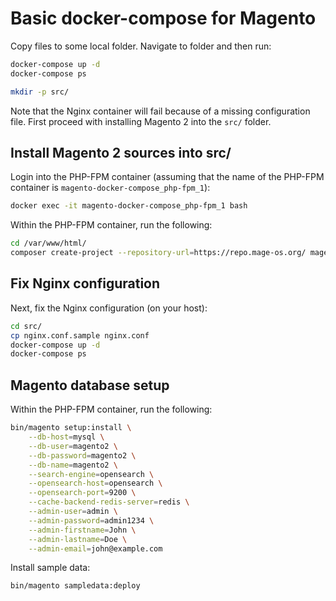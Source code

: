 # Basic docker-compose for Magento

Copy files to some local folder. Navigate to folder and then run:

```bash
docker-compose up -d
docker-compose ps

mkdir -p src/
```

Note that the Nginx container will fail because of a missing configuration file. First proceed with
installing Magento 2 into the `src/` folder.

## Install Magento 2 sources into src/
Login into the PHP-FPM container (assuming that the name of the PHP-FPM container is `magento-docker-compose_php-fpm_1`):
```bash
docker exec -it magento-docker-compose_php-fpm_1 bash
```

Within the PHP-FPM container, run the following:
```bash
cd /var/www/html/
composer create-project --repository-url=https://repo.mage-os.org/ mage-os/project-community-edition .
```

## Fix Nginx configuration
Next, fix the Nginx configuration (on your host):
```bash
cd src/
cp nginx.conf.sample nginx.conf
docker-compose up -d
docker-compose ps
```

## Magento database setup
Within the PHP-FPM container, run the following:
```bash
bin/magento setup:install \
    --db-host=mysql \
    --db-user=magento2 \
    --db-password=magento2 \
    --db-name=magento2 \
    --search-engine=opensearch \
    --opensearch-host=opensearch \
    --opensearch-port=9200 \
    --cache-backend-redis-server=redis \
    --admin-user=admin \
    --admin-password=admin1234 \
    --admin-firstname=John \
    --admin-lastname=Doe \
    --admin-email=john@example.com
```

Install sample data:
```bash
bin/magento sampledata:deploy
```


